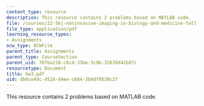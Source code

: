 ```yaml
---
content_type: resource
description: This resource contains 2 problems based on MATLAB code.
file: /courses/22-56j-noninvasive-imaging-in-biology-and-medicine-fall-2005/db6ce4dc4516d4eec684384df0530c2f_hw3.pdf
file_type: application/pdf
learning_resource_types:
- Assignments
ocw_type: OCWFile
parent_title: Assignments
parent_type: CourseSection
parent_uid: 707ba218-c6c4-33be-3c9b-32670d42b87c
resourcetype: Document
title: hw3.pdf
uid: db6ce4dc-4516-d4ee-c684-384df0530c2f
---
```

This resource contains 2 problems based on MATLAB code.

